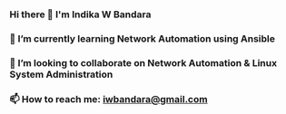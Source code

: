 ### Hi there 👋 I'm Indika W Bandara
### 🌱 I’m currently learning Network Automation using Ansible
### 👯 I’m looking to collaborate on Network Automation & Linux System Administration
### 📫 How to reach me: iwbandara@gmail.com

<!--
**iwbandara/iwbandara** is a ✨ _special_ ✨ repository because its `README.md` (this file) appears on your GitHub profile.

Here are some ideas to get you started:

- 🔭 I’m currently working on ...
- 
- 
- 🤔 I’m looking for help with ...
- 💬 Ask me about ...
- 
- 😄 Pronouns: ...
- ⚡ Fun fact: ...
-->
